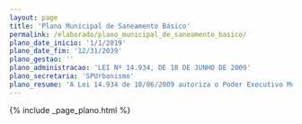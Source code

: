```yaml
---
layout: page
title: 'Plano Municipal de Saneamento Básico'
permalink: /elaborado/plano_municipal_de_saneamento_basico/
plano_date_inicio: '1/1/2019'
plano_date_fim: '12/31/2039'
plano_gestao: ''
plano_administracao: 'LEI Nº 14.934, DE 18 DE JUNHO DE 2009'
plano_secretaria: 'SPUrbanismo'
plano_resume: 'A Lei 14.934 de 18/06/2009 autoriza o Poder Executivo Municipal de São Paulo a celebrar contratos e convênios com o Estado e empresas vinculadas para oferecer serviços de abastecimento de água e esgotamento sanitário. O artigo 13 dessa lei exige a apresentação do Plano Municipal de Saneamento Básico. A versão inicial desse plano não visa detalhar todas as ações, mas sim estabelecer diretrizes e estratégias para sua elaboração. Dada a natureza integradora do plano, é necessário considerar as políticas, programas e ações específicas já definidas por outros órgãos públicos.'
---
```

<div>
{% include _page_plano.html %}
</div>
